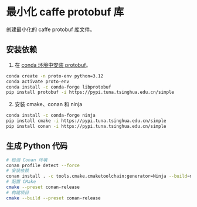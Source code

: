 # 最小化 caffe protobuf 库

创建最小化的 caffe protobuf 库文件。

## 安装依赖

1. 在 [conda 环境中安装 protobuf](https://xinetzone.github.io/tao/fields/protobuf/installation.html)。

```bash
conda create -n proto-env python=3.12
conda activate proto-env
conda install -c conda-forge libprotobuf
pip install protobuf -i https://pypi.tuna.tsinghua.edu.cn/simple
```

2. 安装 cmake、conan 和 ninja

```bash
conda install -c conda-forge ninja
pip install cmake -i https://pypi.tuna.tsinghua.edu.cn/simple
pip install conan -i https://pypi.tuna.tsinghua.edu.cn/simple
```

## 生成 Python 代码

```bash
# 检测 Conan 环境
conan profile detect --force
# 安装依赖
conan install . -c tools.cmake.cmaketoolchain:generator=Ninja --build=missing
# 配置 CMake
cmake --preset conan-release
# 构建项目
cmake --build --preset conan-release
```

